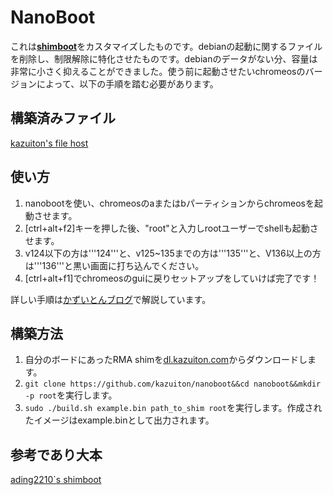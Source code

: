 # NanoBoot
これは[**shimboot**](https://github.com/ading2210/shimboot)をカスタマイズしたものです。debianの起動に関するファイルを削除し、制限解除に特化させたものです。debianのデータがない分、容量は非常に小さく抑えることができました。使う前に起動させたいchromeosのバージョンによって、以下の手順を踏む必要があります。
## 構築済みファイル
[kazuiton's file host](https://dl.kazuiton.com/chromeos/prebuild/nanoboot)
## 使い方
1. nanobootを使い、chromeosのaまたはbパーティションからchromeosを起動させます。
2. [ctrl+alt+f2]キーを押した後、"root"と入力しrootユーザーでshellも起動させます。
3. v124以下の方は'''124'''と、v125~135までの方は'''135'''と、V136以上の方は'''136'''と黒い画面に打ち込んでください。
4. [ctrl+alt+f1]でchromeosのguiに戻りセットアップをしていけば完了です！

詳しい手順は[かずいとんブログ](https://blog.kazuiton.com/2025/08/17/%e7%99%bb%e9%8c%b2%e3%81%95%e3%82%8c%e3%81%a6%e3%81%84%e3%82%8bchromebook%e3%81%a7%e3%83%9d%e3%83%aa%e3%82%b7%e3%83%bc%e8%a7%a3%e9%99%a4%e3%81%99%e3%82%8b%e6%96%b9%e6%b3%95%ef%bc%88nanoboot%ef%bc%89/)で解説しています。
## 構築方法
1. 自分のボードにあったRMA shimを[dl.kazuiton.com](https://dl.kazuiton.com/chromeos/rawshim)からダウンロードします。
2. ```git clone https://github.com/kazuiton/nanoboot&&cd nanoboot&&mkdir -p root```を実行します。
3. ```sudo ./build.sh example.bin path_to_shim root```を実行します。作成されたイメージはexample.binとして出力されます。
## 参考であり大本
[ading2210`s shimboot](https://github.com/ading2210/shimboot)
